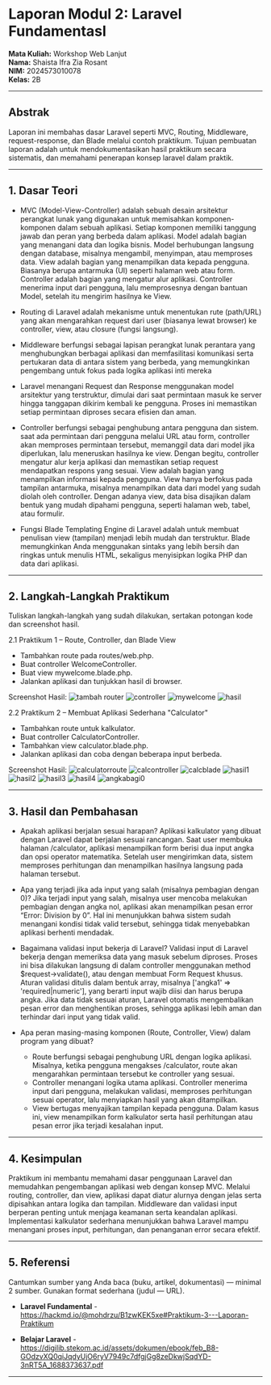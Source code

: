 # Laporan Modul 2: Laravel Fundamentasl
**Mata Kuliah:** Workshop Web Lanjut   
**Nama:** Shaista Ifra Zia Rosant  
**NIM:** 2024573010078  
**Kelas:** 2B   

---

## Abstrak 

Laporan ini membahas dasar Laravel seperti MVC, Routing, Middleware, request-response, dan Blade melalui contoh praktikum. Tujuan pembuatan laporan adalah untuk mendokumentasikan hasil praktikum secara sistematis, dan memahami penerapan konsep laravel dalam praktik.

---

## 1. Dasar Teori

- MVC (Model-View-Controller) adalah sebuah desain arsitektur perangkat lunak yang digunakan untuk memisahkan komponen-komponen dalam sebuah aplikasi. Setiap komponen memiliki tanggung jawab dan peran yang berbeda dalam aplikasi.
Model adalah bagian yang menangani data dan logika bisnis. Model berhubungan langsung dengan database, misalnya mengambil, menyimpan, atau memproses data.
View adalah bagian yang menampilkan data kepada pengguna. Biasanya berupa antarmuka (UI) seperti halaman web atau form.
Controller adalah bagian yang mengatur alur aplikasi. Controller menerima input dari pengguna, lalu memprosesnya dengan bantuan Model, setelah itu mengirim hasilnya ke View.

- Routing di Laravel adalah mekanisme untuk menentukan rute (path/URL) yang akan mengarahkan request dari user (biasanya lewat browser) ke controller, view, atau closure (fungsi langsung).

- Middleware berfungsi sebagai lapisan perangkat lunak perantara yang menghubungkan berbagai aplikasi dan memfasilitasi komunikasi serta pertukaran data di antara sistem yang berbeda, yang memungkinkan pengembang untuk fokus pada logika aplikasi inti mereka

- Laravel menangani Request dan Response menggunakan model arsitektur yang terstruktur, dimulai dari saat permintaan masuk ke server hingga tanggapan dikirim kembali ke pengguna. Proses ini memastikan setiap permintaan diproses secara efisien dan aman.

- Controller berfungsi sebagai penghubung antara pengguna dan sistem. saat ada permintaan dari pengguna melalui URL atau form, controller akan memproses permintaan tersebut, memanggil data dari model jika diperlukan, lalu meneruskan hasilnya ke view. Dengan begitu, controller mengatur alur kerja aplikasi dan memastikan setiap request mendapatkan respons yang sesuai.
View adalah bagian yang menampilkan informasi kepada pengguna. View hanya berfokus pada tampilan antarmuka, misalnya menampilkan data dari model yang sudah diolah oleh controller. Dengan adanya view, data bisa disajikan dalam bentuk yang mudah dipahami pengguna, seperti halaman web, tabel, atau formulir.

- Fungsi Blade Templating Engine di Laravel adalah untuk membuat penulisan view (tampilan) menjadi lebih mudah dan terstruktur. Blade memungkinkan Anda menggunakan sintaks yang lebih bersih dan ringkas untuk menulis HTML, sekaligus menyisipkan logika PHP dan data dari aplikasi.
---

## 2. Langkah-Langkah Praktikum
Tuliskan langkah-langkah yang sudah dilakukan, sertakan potongan kode dan screenshot hasil.

2.1 Praktikum 1 – Route, Controller, dan Blade View 

- Tambahkan route pada routes/web.php.
- Buat controller WelcomeController.
- Buat view mywelcome.blade.php.
- Jalankan aplikasi dan tunjukkan hasil di browser.

Screenshot Hasil:
![tambah router](./gambar/router.png)
![controller](<gambar/make controller.png>)
![mywelcome](<gambar/make mywelcome.blade.png>)
![hasil](<gambar/final hello laravel.png>)

2.2 Praktikum 2 – Membuat Aplikasi Sederhana "Calculator"

- Tambahkan route untuk kalkulator.
- Buat controller CalculatorController.
- Tambahkan view calculator.blade.php.
- Jalankan aplikasi dan coba dengan beberapa input berbeda.

Screenshot Hasil:
![calculatorroute](<gambar/route calculstor.png>)
![calcontroller](gambar/calcontroller.png)
![calcblade](gambar/calculator.blade.png)
![hasil1](<gambar/hasill1.png>) 
![hasil2](<gambar\hasil2.png>) 
![hasil3](<gambar/hasil 3.png>) 
![hasil4](<gambar/hasil4.png>)
![angkabagi0](<gambar/angka bagi 0.png>)


---

## 3. Hasil dan Pembahasan

- Apakah aplikasi berjalan sesuai harapan?
    Aplikasi kalkulator yang dibuat dengan Laravel dapat berjalan sesuai rancangan. Saat user membuka halaman /calculator, aplikasi menampilkan form berisi dua input angka dan opsi operator matematika. Setelah user mengirimkan data, sistem memproses perhitungan dan menampilkan hasilnya langsung pada halaman tersebut.

- Apa yang terjadi jika ada input yang salah (misalnya pembagian dengan 0)?
    Jika terjadi input yang salah, misalnya user mencoba melakukan pembagian dengan angka nol, aplikasi akan menampilkan pesan error “Error: Division by 0”. Hal ini menunjukkan bahwa sistem sudah menangani kondisi tidak valid tersebut, sehingga tidak menyebabkan aplikasi berhenti mendadak. 

- Bagaimana validasi input bekerja di Laravel?
    Validasi input di Laravel bekerja dengan memeriksa data yang masuk sebelum diproses. Proses ini bisa dilakukan langsung di dalam controller menggunakan method $request->validate(), atau dengan membuat Form Request khusus. Aturan validasi ditulis dalam bentuk array, misalnya ['angka1' => 'required|numeric'], yang berarti input wajib diisi dan harus berupa angka. Jika data tidak sesuai aturan, Laravel otomatis mengembalikan pesan error dan menghentikan proses, sehingga aplikasi lebih aman dan terhindar dari input yang tidak valid.

- Apa peran masing-masing komponen (Route, Controller, View) dalam program yang dibuat?
    - Route berfungsi sebagai penghubung URL dengan logika aplikasi. Misalnya, ketika pengguna mengakses /calculator, route akan mengarahkan permintaan tersebut ke controller yang sesuai.
    - Controller menangani logika utama aplikasi. Controller menerima input dari pengguna, melakukan validasi, memproses perhitungan sesuai operator, lalu menyiapkan hasil yang akan ditampilkan.
    - View bertugas menyajikan tampilan kepada pengguna. Dalam kasus ini, view menampilkan form kalkulator serta hasil perhitungan atau pesan error jika terjadi kesalahan input.

---

## 4. Kesimpulan

Praktikum ini membantu memahami dasar penggunaan Laravel dan memudahkan pengembangan aplikasi web dengan konsep MVC. Melalui routing, controller, dan view, aplikasi dapat diatur alurnya dengan jelas serta dipisahkan antara logika dan tampilan. Middleware dan validasi input berperan penting untuk menjaga keamanan serta keandalan aplikasi. Implementasi kalkulator sederhana menunjukkan bahwa Laravel mampu menangani proses input, perhitungan, dan penanganan error secara efektif.  

---

## 5. Referensi
Cantumkan sumber yang Anda baca (buku, artikel, dokumentasi) — minimal 2 sumber. Gunakan format sederhana (judul — URL).

- **Laravel Fundamental** - https://hackmd.io/@mohdrzu/B1zwKEK5xe#Praktikum-3---Laporan-Praktikum

- **Belajar Laravel** - https://digilib.stekom.ac.id/assets/dokumen/ebook/feb_B8-GOdzvXQ0qiJqdyUjO6ryV7949c7dfgjGg8zeDkwjSqdYD-3nRT5A_1688373637.pdf

---
